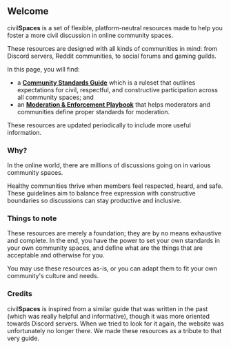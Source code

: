 ## Welcome

civil**Spaces** is a set of flexible, platform-neutral resources made to help you foster a more civil discussion in online community spaces.

These resources are designed with all kinds of communities in mind: from Discord servers, Reddit communities, to social forums and gaming guilds.

In this page, you will find:
- a **[Community Standards Guide](standards.md "Community Standards Guide")** which is a ruleset that outlines expectations for civil, respectful, and constructive participation across all community spaces; and
- an **[Moderation & Enforcement Playbook](enforcement.md "Moderation & Enforcement Playbook")** that helps moderators and communities define proper standards for moderation.

These resources are updated periodically to include more useful information.

### Why?

In the online world, there are millions of discussions going on in various community spaces.

Healthy communities thrive when members feel respected, heard, and safe. These guidelines aim to balance free expression with constructive boundaries so discussions can stay productive and inclusive.

### Things to note

These resources are merely a foundation; they are by no means exhaustive and complete. In the end, you have the power to set your own standards in your own community spaces, and define what are the things that are acceptable and otherwise for you.

You may use these resources as-is, or you can adapt them to fit your own community's culture and needs.

### Credits

civil**Spaces** is inspired from a similar guide that was written in the past (which was really helpful and informative), though it was more oriented towards Discord servers. When we tried to look for it again, the website was unfortunately no longer there. We made these resources as a tribute to that very guide.